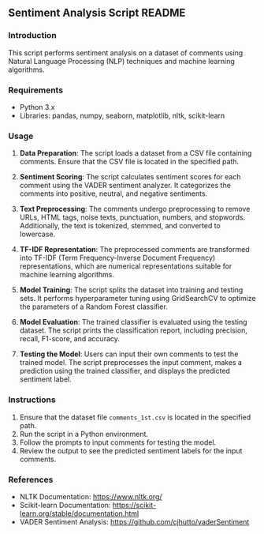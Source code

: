## Sentiment Analysis Script README

### Introduction
This script performs sentiment analysis on a dataset of comments using Natural Language Processing (NLP) techniques and machine learning algorithms.

### Requirements
- Python 3.x
- Libraries: pandas, numpy, seaborn, matplotlib, nltk, scikit-learn

### Usage
1. **Data Preparation**: The script loads a dataset from a CSV file containing comments. Ensure that the CSV file is located in the specified path.

2. **Sentiment Scoring**: The script calculates sentiment scores for each comment using the VADER sentiment analyzer. It categorizes the comments into positive, neutral, and negative sentiments.

3. **Text Preprocessing**: The comments undergo preprocessing to remove URLs, HTML tags, noise texts, punctuation, numbers, and stopwords. Additionally, the text is tokenized, stemmed, and converted to lowercase.

4. **TF-IDF Representation**: The preprocessed comments are transformed into TF-IDF (Term Frequency-Inverse Document Frequency) representations, which are numerical representations suitable for machine learning algorithms.

5. **Model Training**: The script splits the dataset into training and testing sets. It performs hyperparameter tuning using GridSearchCV to optimize the parameters of a Random Forest classifier.

6. **Model Evaluation**: The trained classifier is evaluated using the testing dataset. The script prints the classification report, including precision, recall, F1-score, and accuracy.

7. **Testing the Model**: Users can input their own comments to test the trained model. The script preprocesses the input comment, makes a prediction using the trained classifier, and displays the predicted sentiment label.

### Instructions
1. Ensure that the dataset file `comments_1st.csv` is located in the specified path.
2. Run the script in a Python environment.
3. Follow the prompts to input comments for testing the model.
4. Review the output to see the predicted sentiment labels for the input comments.

### References
- NLTK Documentation: https://www.nltk.org/
- Scikit-learn Documentation: https://scikit-learn.org/stable/documentation.html
- VADER Sentiment Analysis: https://github.com/cjhutto/vaderSentiment
